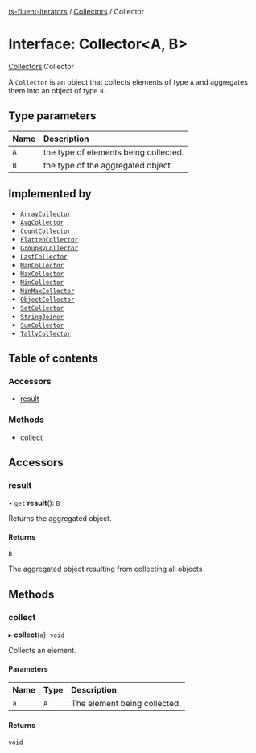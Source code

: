 [ts-fluent-iterators](../README.md) / [Collectors](../modules/Collectors.md) / Collector

# Interface: Collector\<A, B\>

[Collectors](../modules/Collectors.md).Collector

A `Collector` is an object that collects elements of type `A` and aggregates them into an object of type `B`.

## Type parameters

| Name | Description                           |
| :--- | :------------------------------------ |
| `A`  | the type of elements being collected. |
| `B`  | the type of the aggregated object.    |

## Implemented by

- [`ArrayCollector`](../classes/Collectors.ArrayCollector.md)
- [`AvgCollector`](../classes/Collectors.AvgCollector.md)
- [`CountCollector`](../classes/Collectors.CountCollector.md)
- [`FlattenCollector`](../classes/Collectors.FlattenCollector.md)
- [`GroupByCollector`](../classes/Collectors.GroupByCollector.md)
- [`LastCollector`](../classes/Collectors.LastCollector.md)
- [`MapCollector`](../classes/Collectors.MapCollector.md)
- [`MaxCollector`](../classes/Collectors.MaxCollector.md)
- [`MinCollector`](../classes/Collectors.MinCollector.md)
- [`MinMaxCollector`](../classes/Collectors.MinMaxCollector.md)
- [`ObjectCollector`](../classes/Collectors.ObjectCollector.md)
- [`SetCollector`](../classes/Collectors.SetCollector.md)
- [`StringJoiner`](../classes/Collectors.StringJoiner.md)
- [`SumCollector`](../classes/Collectors.SumCollector.md)
- [`TallyCollector`](../classes/Collectors.TallyCollector.md)

## Table of contents

### Accessors

- [result](Collectors.Collector.md#result)

### Methods

- [collect](Collectors.Collector.md#collect)

## Accessors

### result

• `get` **result**(): `B`

Returns the aggregated object.

#### Returns

`B`

The aggregated object resulting from collecting all objects

## Methods

### collect

▸ **collect**(`a`): `void`

Collects an element.

#### Parameters

| Name | Type | Description                  |
| :--- | :--- | :--------------------------- |
| `a`  | `A`  | The element being collected. |

#### Returns

`void`
